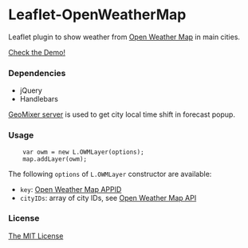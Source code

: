 # Leaflet-OpenWeatherMap

Leaflet plugin to show weather from [Open Weather Map](http://openweathermap.org/) in main cities.

[Check the Demo!](http://scanex.github.io/Leaflet-OpenWeatherMap/OWMExample.html)

### Dependencies
  * jQuery
  * Handlebars

[GeoMixer server](http://geomixer.ru/index.php/en/) is used to get city local time shift in forecast popup.

### Usage
```
    var owm = new L.OWMLayer(options);
    map.addLayer(owm);
```

The following `options` of `L.OWMLayer` constructor are available:
  * `key`: [Open Weather Map APPID](http://openweathermap.org/appid)
  * `cityIDs`: array of city IDs, see [Open Weather Map API](http://openweathermap.org/api)
  
### License
[The MIT License](https://opensource.org/licenses/MIT)
